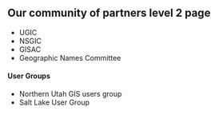 ## Our community of partners level 2 page
- UGIC
- NSGIC
- GISAC
- Geographic Names Committee
#### User Groups
- Northern Utah GIS users group
- Salt Lake User Group
